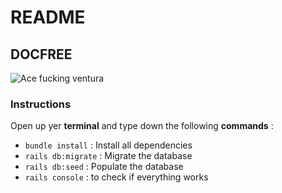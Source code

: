 # README

## DOCFREE  

![Ace fucking ventura](https://media.giphy.com/media/FJznB4jaJLckw/giphy.gif)

### Instructions

Open up yer **terminal** and type down the following **commands** :

- `bundle install` : Install all dependencies
- `rails db:migrate` : Migrate the database
- `rails db:seed` : Populate the database
- `rails console` : to check if everything works

